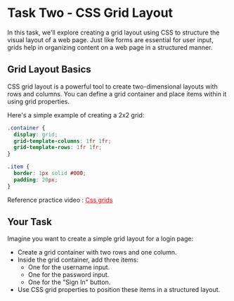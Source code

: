 # Task Two - CSS Grid Layout 

In this task, we'll explore creating a grid layout using CSS to structure the visual layout of a web page. Just like forms are essential for user input, grids help in organizing content on a web page in a structured manner.

## Grid Layout Basics

CSS grid layout is a powerful tool to create two-dimensional layouts with rows and columns. You can define a grid container and place items within it using grid properties.


Here's a simple example of creating a 2x2 grid:

```css
.container {
  display: grid;
  grid-template-columns: 1fr 1fr;
  grid-template-rows: 1fr 1fr;
}

.item {
  border: 1px solid #000;
  padding: 20px;
}
```

Reference practice video : <a style="color: red;" href="https://geek4ktc.pythonanywhere.com/ktc/resources/css-grid" target="_blank">Css grids </a>

## Your Task

Imagine you want to create a simple grid layout for a login page:

-   Create a grid container with two rows and one column.
-   Inside the grid container, add three items:
    -   One for the username input.
    -   One for the password input.
    -   One for the "Sign In" button.
-   Use CSS grid properties to position these items in a structured layout.
